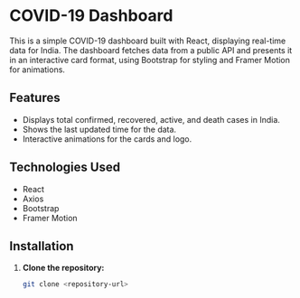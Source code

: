 # COVID-19 Dashboard

This is a simple COVID-19 dashboard built with React, displaying real-time data for India. The dashboard fetches data from a public API and presents it in an interactive card format, using Bootstrap for styling and Framer Motion for animations.

## Features

- Displays total confirmed, recovered, active, and death cases in India.
- Shows the last updated time for the data.
- Interactive animations for the cards and logo.

## Technologies Used

- React
- Axios
- Bootstrap
- Framer Motion

## Installation

1. **Clone the repository:**

   ```bash
   git clone <repository-url>
